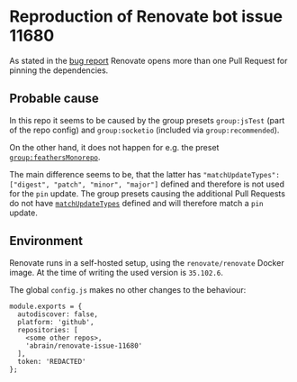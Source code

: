 # Reproduction of Renovate bot issue 11680

As stated in the [bug report](https://github.com/renovatebot/renovate/issues/11680) Renovate opens more than one Pull Request for pinning the dependencies.

## Probable cause

In this repo it seems to be caused by the group presets `group:jsTest` (part of the repo config) and `group:socketio` (included via `group:recommended`).

On the other hand, it does not happen for e.g. the preset [`group:feathersMonorepo`](https://docs.renovatebot.com/presets-group/#groupfeathersmonorepo).

The main difference seems to be, that the latter has `"matchUpdateTypes": ["digest", "patch", "minor", "major"]` defined and therefore is not used for the `pin` update.
The group presets causing the additional Pull Requests do not have [`matchUpdateTypes`](https://docs.renovatebot.com/configuration-options/#matchupdatetypes) defined and will therefore match a `pin` update.

## Environment

Renovate runs in a self-hosted setup, using the `renovate/renovate` Docker image.
At the time of writing the used version is `35.102.6`.

The global `config.js` makes no other changes to the behaviour:

```
module.exports = {
  autodiscover: false,
  platform: 'github',
  repositories: [
    <some other repos>,
    'abrain/renovate-issue-11680'
  ],
  token: 'REDACTED'
};
```
